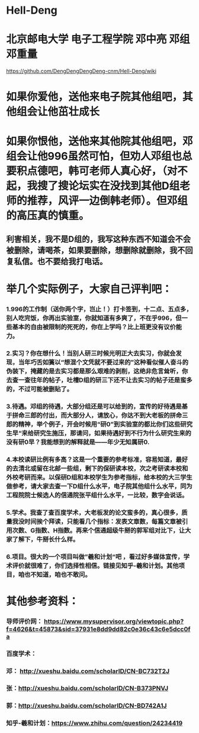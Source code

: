 # Hell-Deng
# 北京邮电大学 电子工程学院 邓中亮 邓组 邓重量
https://github.com/DengDengDengDeng-cnm/Hell-Deng/wiki
# 如果你爱他，送他来电子院其他组吧，其他组会让他茁壮成长
# 如果你恨他，送他来其他院其他组吧，邓组会让他996虽然可怕，但劝人邓组也总要积点德吧，韩可老师人真心好，（对不起，我搜了搜论坛实在没找到其他D组老师的推荐，风评一边倒韩老师）。但邓组的高压真的慎重。

## 利害相关，我不是D组的，我写这种东西不知道会不会被删除，请喝茶，如果要删除，想删除就删除，我不回复私信。也不要给我打电话。

# 举几个实际例子，大家自己评判吧：
### 1.996的工作制（送你两个字，岂止！）打卡签到，十二点、五点多，别人吃完饭，你再出实验室，你就知道有多爽了，不在乎996，但一些基本的自由被限制的死死的，你在上学吗？比上班更没有议价能力。
### 2.实习？你在想什么！当别人研三时候光明正大去实习，你就会发现，当年巧舌如簧以“想混个文凭就不要过来的”这种看似催人奋斗的伪装下，掩藏的是去实习都是那么艰难的剥削，这绝非危言耸听，你去查一查往年的帖子，吐槽D组的研三下还不让去实习的帖子还是蛮多的，不过可能被删贴了。
### 3.待遇。邓组的待遇，大部分组还是可以给到的，宣传的好待遇是基于拼命三郎的付出，而大部分人，请放心，你达不到大老板的拼命三郎的精神，举个例子，开会时候用“研0”到实验室的都比你们这些研究生早“来给研究生施压，那请问，如果待遇好到不行为什么研究生来的没有研0早？我能想到的解释就是——年少无知属研0.
### 4.本校读研比例有多高？这是一个重要的参考标准，容易知道，最好的去清北或留在北邮一些组，剩下的保研读本校，次之考研读本校和外校考研而来。以保研D组和本校学生为参考指标，给本校的大三学生做参考，请大家去查一下D组什么水平，电子院其他组什么水平，同为工程院院士候选人的信通院张平组什么水平，一比较，数字会说话。
### 5.学术。我查了查百度学术，大老板发的论文蛮多的，真心很多，质量我没时间挨个拜读，只能看几个指标：发表文章数，每篇文章被引用次数、G指数、H指数。再来个信通超级牛掰的郭军组对比下，让大家了解下，牛掰长什么样。
### 6.项目。很大的一个项目叫做”羲和计划“吧 ，看过好多媒体宣传，学术评价就很难了，你们选择性相信。链接见知乎-羲和计划。其他项目，咱也不知道，咱也不敢问。

# 其他参考资料：
### 导师评价网： https://www.mysupervisor.org/viewtopic.php?f=4626&t=45873&sid=37931e8dd9dd82c0e36c43c6e5dcc0fa
### 百度学术：
### 邓： http://xueshu.baidu.com/scholarID/CN-BC732T2J
### 张：http://xueshu.baidu.com/scholarID/CN-B373PNVJ
### 郭：http://xueshu.baidu.com/scholarID/CN-BD742A1J
### 知乎-羲和计划：https://www.zhihu.com/question/24234419

